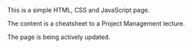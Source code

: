 This is a simple HTML, CSS and JavaScript page. 

The content is a cheatsheet to a Project Management lecture.

The page is being actively updated.